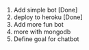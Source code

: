 1. Add simple bot [Done]
2. deploy to heroku [Done]
3. Add more fun bot
4. more with mongodb
5. Define goal for chatbot